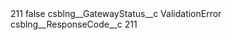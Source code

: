 <?xml version="1.0" encoding="UTF-8"?>
<CustomMetadata xmlns="http://soap.sforce.com/2006/04/metadata" xmlns:xsi="http://www.w3.org/2001/XMLSchema-instance" xmlns:xsd="http://www.w3.org/2001/XMLSchema">
    <label>211</label>
    <protected>false</protected>
    <values>
        <field>csblng__GatewayStatus__c</field>
        <value xsi:type="xsd:string">ValidationError</value>
    </values>
    <values>
        <field>csblng__ResponseCode__c</field>
        <value xsi:type="xsd:string">211</value>
    </values>
</CustomMetadata>
